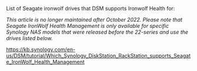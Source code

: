 List of Seagate ironwolf drives that DSM supports Ironwolf Health for:

*This article is no longer maintained after October 2022. Please note that Seagate IronWolf Health Management is only available for specific Synology NAS models that were released before the 22-series and use the drives listed below.*

https://kb.synology.com/en-us/DSM/tutorial/Which_Synology_DiskStation_RackStation_supports_Seagate_IronWolf_Health_Management
